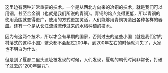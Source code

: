 这里边有两种非常重要的技术。一个是从西北方向来的冶铜的技术，就是我们可以用铜，甚至合金铜（也就是我们所说的青铜）。青铜的熔点变得更低，所以青铜的使用范围就变得更广，使用的方式更加灵活，人们能够用青铜铸造出各种各样的器皿。还有一个是从长江流域流传过来的水稻种植的技术。

因为有这两个技术，所以才会有早期的国家，否则过去的这些小国（就是我们讲的村落式的这种小国）繁荣都不会超过200年，到200年左右的时候就消失了，大家也不明白为什么。

但是到了夏都二里头遗址被发现的时候，人们发现，夏朝的朝代时间非常长，打破了过去的“200年魔咒”。

